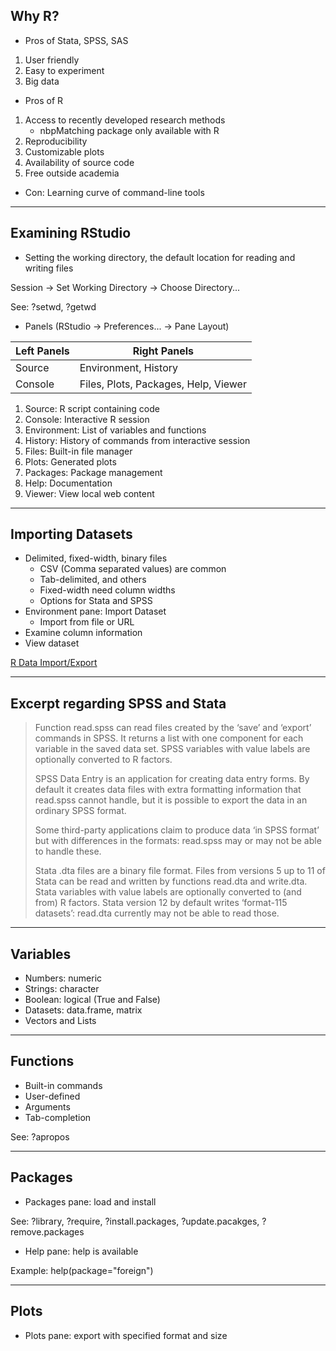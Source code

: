 ## Why R?

* Pros of Stata, SPSS, SAS
1. User friendly
2. Easy to experiment
3. Big data

* Pros of R

1. Access to recently developed research methods
     * nbpMatching package only available with R
2. Reproducibility
3. Customizable plots
4. Availability of source code
5. Free outside academia

* Con: Learning curve of command-line tools

---

## Examining RStudio

* Setting the working directory, the default location for reading and writing files

Session -> Set Working Directory -> Choose Directory...

See: ?setwd, ?getwd

* Panels (RStudio -> Preferences... -> Pane Layout)

Left Panels | Right Panels
--- | ---
Source | Environment, History
Console | Files, Plots, Packages, Help, Viewer

1. Source: R script containing code
2. Console: Interactive R session
3. Environment: List of variables and functions
4. History: History of commands from interactive session
5. Files: Built-in file manager
6. Plots: Generated plots
7. Packages: Package management
8. Help: Documentation
9. Viewer: View local web content

---

## Importing Datasets

* Delimited, fixed-width, binary files
     * CSV (Comma separated values) are common
     * Tab-delimited, and others
     * Fixed-width need column widths
     * Options for Stata and SPSS
* Environment pane: Import Dataset
     * Import from file or URL
* Examine column information
* View dataset

[R Data Import/Export](http://cran.r-project.org/doc/manuals/r-release/R-data.html)

---

## Excerpt regarding SPSS and Stata

> Function read.spss can read files created by the ‘save’ and ‘export’ commands in SPSS.
> It returns a list with one component for each variable in the saved data set.
> SPSS variables with value labels are optionally converted to R factors.
> 
> SPSS Data Entry is an application for creating data entry forms.
> By default it creates data files with extra formatting information that read.spss cannot handle,
> but it is possible to export the data in an ordinary SPSS format.
> 
> Some third-party applications claim to produce data ‘in SPSS format’ but with differences in the formats:
> read.spss may or may not be able to handle these.
> 
> Stata .dta files are a binary file format.
> Files from versions 5 up to 11 of Stata can be read and written by functions read.dta and write.dta.
> Stata variables with value labels are optionally converted to (and from) R factors.
> Stata version 12 by default writes ‘format-115 datasets’: read.dta currently may not be able to read those. 

---

## Variables

* Numbers: numeric
* Strings: character
* Boolean: logical (True and False)
* Datasets: data.frame, matrix
* Vectors and Lists

---

## Functions

* Built-in commands
* User-defined
* Arguments
* Tab-completion

See: ?apropos

---

## Packages

* Packages pane: load and install

See: ?library, ?require, ?install.packages, ?update.pacakges, ?remove.packages

* Help pane: help is available

Example: help(package="foreign")

---

## Plots

* Plots pane: export with specified format and size
